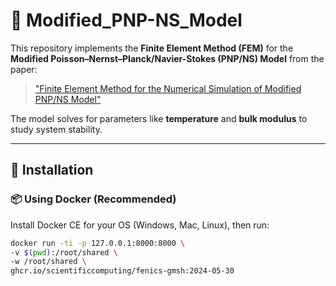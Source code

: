 # 🔬 Modified_PNP-NS_Model

This repository implements the **Finite Element Method (FEM)** for the **Modified Poisson–Nernst–Planck/Navier-Stokes (PNP/NS) Model** from the paper:

> ["Finite Element Method for the Numerical Simulation of Modified PNP/NS Model"](https://www.arxiv.org/abs/2409.08746)

The model solves for parameters like **temperature** and **bulk modulus** to study system stability.

---

## 🚀 Installation

### 📦 Using Docker (Recommended)
Install Docker CE for your OS (Windows, Mac, Linux), then run:
```bash
docker run -ti -p 127.0.0.1:8000:8000 \
-v $(pwd):/root/shared \
-w /root/shared \
ghcr.io/scientificcomputing/fenics-gmsh:2024-05-30